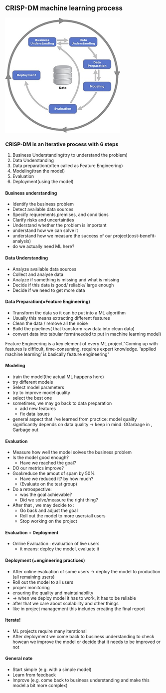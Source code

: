 ## CRISP-DM machine learning process

![CRISP-DM](../../img/crisp-dm.jpg)

### CRISP-DM is an iterative process with 6 steps
1. Business Understanding(try to understand the problem)
2. Data Understanding
3. Data preparation(often called as Feature Engineering)
4. Modeling(tran the model)
5. Evaluation
6. Deployment(using the model)

#### Business understanding
- Identify the business problem
- Detect available data sources
- Specify requrements,premises, and conditions
- Clarify risks and uncertainties
- Understand whether the problem is important
- understand how we can solve it
- understand how we measure the success of our project(cost-benefit-analysis)
- do we actually need ML here?

#### Data Understanding
- Analyze available data sources
- Collect and analyse data
- Analyze if something is missing and what is missing
- Decide if this data is good/ reliable/ large enough
- Decide if we need to get more data

#### Data Preparation(=Feature Engineering)
- Transform the data so it can be put into a ML algorithm
- Usually this means extracting different features
- Clean the data / remove all the noise
- Build the pipelines( that transform raw data into clean data)
- convert data into tabular form(needed to put in machine learning model)

Feature Engineering is a key element of every ML project."Coming up with features is difficult, time-consuming, requires expert knowledge. 'applied machine learning' is basically feature engineering"

#### Modeling
- train the model(the actual ML happens here)
- try different models
- Select model parameters
- try to improve model quality
- select the best one
- sometimes, we may go back to data preparation
    - add new features
    - fix data issues
- general aspect that i've learned from practice: model quality significantly depends on data quality -> keep in mind: GGarbage in , Garbage out

#### Evaluation
- Measure how well the model solves the business problem
- Is the model good enough?
    - Have we reached the goal?
- DO our metrics improve?
- Goal:reduce the amout of spam by 50%
    - Have we reduced it? by how much?
    - (Evaluate on the test group)
- Do a retrospective:
    - was the goal achievable?
    - Did we solve/measure the right thing?
- After that , we may decide to :
    - Go back and adjust the goal
    - Roll out the model to more users/all users
    - Stop working on the project

#### Evaluation + Deployment
- Online Evaluation : evaluation of live users
    - it means: deploy the model, evaluate it

#### Deployment (=engineering practices)
- After online evaluation of some users -> deploy the model to production (all remaining users)
- Roll out the model to all users
- proper monitoring
- ensuring the quality and maintainability
- -> when we deploy model it has to work, it has to be reliable
- after that we care about scalability and other things
- like in project management this includes creating the final report 


#### Iterate!
- ML projects require many iterations!
- After deployment we come back to business understanding to check howcan we improve the model or decide that it needs to be improved or not

#### General note
- Start simple (e.g. with a simple model)
- Learn from feedback
- Improve (e.g. come back to business understanding and make this model a bit more complex)